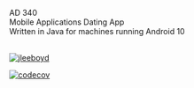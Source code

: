 AD 340
<br/>
Mobile Applications Dating App
<br/>
Written in Java for machines running Android 10
<br/>
<br/>

[![jleeboyd](https://circleci.com/gh/jleeboyd/AD340.svg?style=svg)](https://app.circleci.com/pipelines/github/jleeboyd/AD340)


[![codecov](https://codecov.io/gh/jleeboyd/AD340/branch/master/graph/badge.svg)](https://codecov.io/gh/jleeboyd/AD340)

